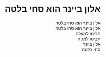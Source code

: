 <div dir="rtl">

# אלון ביינר הוא סחי בלטה

אלון ביינר הוא סחי בלטה  
אלון ביינר הוא סחי בלטה  
תביטו למעלה  
תביטו למטה  
אלון ביינר  
סחי בלטה  
